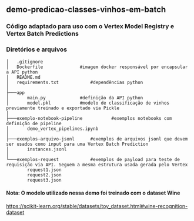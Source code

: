 ## demo-predicao-classes-vinhos-em-batch
### Código adaptado para uso com o Vertex Model Registry e Vertex Batch Predictions

### Diretórios e arquivos
```
│   .gitignore
│   Dockerfile				#imagem docker responsável por encapsular a API python
│   README.md
│   requirements.txt			#dependências python
│
├───app
│       main.py				#definição da API python
│       model.pkl			#modelo de classificação de vinhos previamente treinado e exportado via Pickle
│
├───exemplo-notebook-pipeline	        #exemplos notebooks com definição de pipeline
│       demo_vertex_pipelines.ipynb
│
├───exemplos-arquivo-jsonl		#exemplos de arquivos jsonl que devem ser usados como input para uma Vertex Batch Prediction
│       instances.jsonl
│
└───exemplos-request			#exemplos de payload para teste de requisição via API. Seguem a mesma estrutura usada gerada pelo Vertex
        request1.json
        request2.json
        request3.json
```     

#### Nota: O modelo utilizado nessa demo foi treinado com o dataset Wine
https://scikit-learn.org/stable/datasets/toy_dataset.html#wine-recognition-dataset
